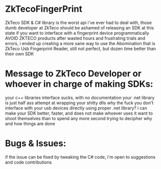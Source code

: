 # ZkTecoFingerPrint
ZkTeco SDK & C# library is the worst api i've ever had to deal with, those dumb developer at ZkTeco should be ashamed of releasing an SDK at this state
if you want to interface with a fingerprint device programmatically AVOID ZKTECO products
after wasted hours and frustrating trials and errors, i ended up creating a more sane way to use the Abomination that is ZkTeco Usb Fingerprint Reader, still not perfect, but dozen time better than their own SDK

# Message to ZkTeco Developer or whoever in charge of making SDKs:
your c++ libraries interface sucks, with no documentation
your .net library is just half ass attempt at wrapping your shitty dlls
why the fuck you don't interface with your usb devices directly using proper .net library?
i can make your SDK better, faster, and does not make whoever uses it want to shoot themselves than to spend any more second trying to decipher why and how things are done

# Bugs & Issues:
if the issue can be fixed by tweaking the C# code, i'm open to suggestions and code contributions
